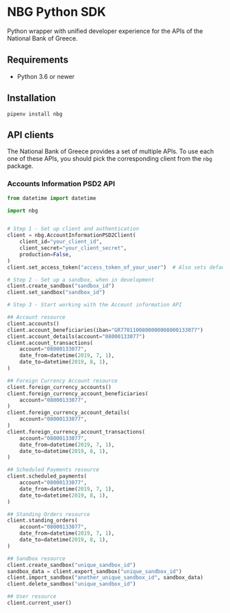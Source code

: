 # NBG Python SDK

Python wrapper with unified developer experience for the APIs of the National Bank of Greece.

## Requirements

- Python 3.6 or newer

## Installation

```shell
pipenv install nbg
```

## API clients

The National Bank of Greece provides a set of multiple APIs. To use each one of these APIs, you should pick the corresponding client from the `nbg` package.

### Accounts Information PSD2 API

```python
from datetime import datetime

import nbg


# Step 1 - Set up client and authentication
client = nbg.AccountInformationPSD2Client(
    client_id="your_client_id",
    client_secret="your_client_secret",
    production=False,
)
client.set_access_token("access_token_of_your_user")  # Also sets default `user_id`

# Step 2 - Set up a sandbox, when in development
client.create_sandbox("sandbox_id")
client.set_sandbox("sandbox_id")

# Step 3 - Start working with the Account information API

## Account resource
client.accounts()
client.account_beneficiaries(iban="GR7701100800000008000133077")
client.account_details(account="08000133077")
client.account_transactions(
    account="08000133077",
    date_from=datetime(2019, 7, 1),
    date_to=datetime(2019, 8, 1),
)

## Foreign Currency Account resource
client.foreign_currency_accounts()
client.foreign_currency_account_beneficiaries(
    account="08000133077",
)
client.foreign_currency_account_details(
    account="08000133077",
)
client.foreign_currency_account_transactions(
    account="08000133077",
    date_from=datetime(2019, 7, 1),
    date_to=datetime(2019, 8, 1),
)

## Scheduled Payments resource
client.scheduled_payments(
    account="08000133077",
    date_from=datetime(2019, 7, 1),
    date_to=datetime(2019, 8, 1),
)

## Standing Orders resource
client.standing_orders(
    account="08000133077",
    date_from=datetime(2019, 7, 1),
    date_to=datetime(2019, 8, 1),
)

## Sandbox resource
client.create_sandbox("unique_sandbox_id")
sandbox_data = client.export_sandbox("unique_sandbox_id")
client.import_sandbox("another_unique_sandbox_id", sandbox_data)
client.delete_sandbox("unique_sandbox_id")

## User resource
client.current_user()
```
